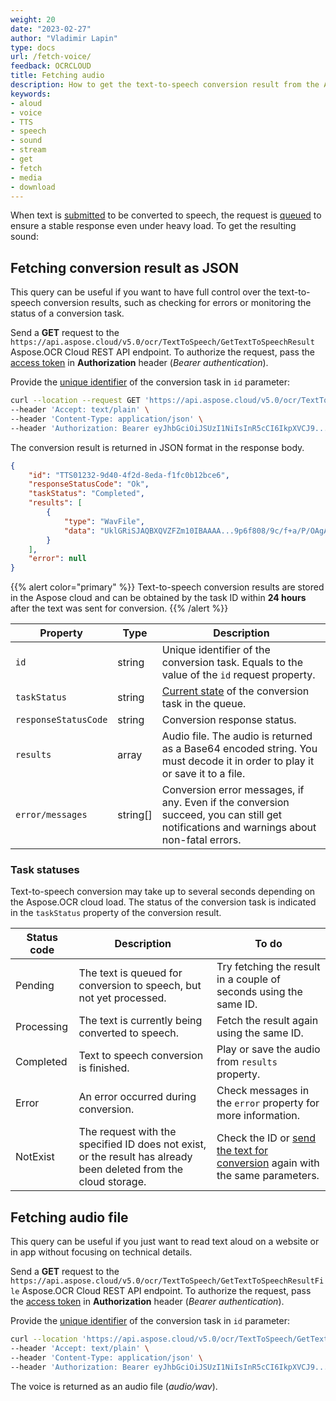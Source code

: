 ```yaml
---
weight: 20
date: "2023-02-27"
author: "Vladimir Lapin"
type: docs
url: /fetch-voice/
feedback: OCRCLOUD
title: Fetching audio
description: How to get the text-to-speech conversion result from the Aspose.OCR Cloud queue.
keywords:
- aloud
- voice
- TTS
- speech
- sound
- stream
- get
- fetch
- media
- download
---
```


When text is [submitted](/ocr/send-text-to-speech/) to be converted to speech, the request is [queued](/ocr/recognition-workflow/) to ensure a stable response even under heavy load. To get the resulting sound:

## Fetching conversion result as JSON

This query can be useful if you want to have full control over the text-to-speech conversion results, such as checking for errors or monitoring the status of a conversion task.

Send a **GET** request to the `https://api.aspose.cloud/v5.0/ocr/TextToSpeech/GetTextToSpeechResult` Aspose.OCR Cloud REST API endpoint. To authorize the request, pass the [access token](/ocr/authorization/) in **Authorization** header (_Bearer authentication_).

Provide the [unique identifier](/ocr/send-text-to-speech/#return-value) of the conversion task in `id` parameter:

```bash
curl --location --request GET 'https://api.aspose.cloud/v5.0/ocr/TextToSpeech/GetTextToSpeechResult?id=TTS01232-9d40-4f2d-8eda-f1fc0b12bce6' \
--header 'Accept: text/plain' \
--header 'Content-Type: application/json' \
--header 'Authorization: Bearer eyJhbGciOiJSUzI1NiIsInR5cCI6IkpXVCJ9...DpisWjfwe5RsfNCQ9Uh7Ig' \
```

The conversion result is returned in JSON format in the response body.

```json
{
	"id": "TTS01232-9d40-4f2d-8eda-f1fc0b12bce6",
	"responseStatusCode": "Ok",
	"taskStatus": "Completed",
	"results": [
		{
			"type": "WavFile",
			"data": "UklGRiSJAQBXQVZFZm10IBAAAA...9p6f808/9c/f+a/P/OAgA="
		}
	],
	"error": null
}
```

{{% alert color="primary" %}}
Text-to-speech conversion results are stored in the Aspose cloud and can be obtained by the task ID within **24 hours** after the text was sent for conversion.
{{% /alert %}}

Property | Type | Description
--------- | ---- | -----------
`id` | string | Unique identifier of the conversion task. Equals to the value of the `id` request property.
`taskStatus` | string | [Current state](#task-statuses) of the conversion task in the queue.
`responseStatusCode` | string | Conversion response status.
`results` | array | Audio file. The audio is returned as a Base64 encoded string. You must decode it in order to play it or save it to a file.
`error/messages` | string[] | Conversion error messages, if any. Even if the conversion succeed, you can still get notifications and warnings about non-fatal errors.

### Task statuses

Text-to-speech conversion may take up to several seconds depending on the Aspose.OCR cloud load. The status of the conversion task is indicated in the `taskStatus` property of the conversion result.

Status code | Description | To do
----------- | ----------- | ------
Pending | The text is queued for conversion to speech, but not yet processed. | Try fetching the result in a couple of seconds using the same ID.
Processing | The text is currently being converted to speech. | Fetch the result again using the same ID.
Completed | Text to speech conversion is finished. | Play or save the audio from `results` property.
Error | An error occurred during conversion. | Check messages in the `error` property for more information.
NotExist | The request with the specified ID does not exist, or the result has already been deleted from the cloud storage. | Check the ID or [send the text for conversion](/ocr/send-text-to-speech/) again with the same parameters.

## Fetching audio file

This query can be useful if you just want to read text aloud on a website or in app without focusing on technical details.

Send a **GET** request to the `https://api.aspose.cloud/v5.0/ocr/TextToSpeech/GetTextToSpeechResultFile` Aspose.OCR Cloud REST API endpoint. To authorize the request, pass the [access token](/ocr/authorization/) in **Authorization** header (_Bearer authentication_).

Provide the [unique identifier](/ocr/send-text-to-speech/#return-value) of the conversion task in `id` parameter:

```bash
curl --location 'https://api.aspose.cloud/v5.0/ocr/TextToSpeech/GetTextToSpeechResultFile?id=TTSdcbdb-c6d5-4299-ba91-e46245a1c8d7' \
--header 'Accept: text/plain' \
--header 'Content-Type: application/json' \
--header 'Authorization: Bearer eyJhbGciOiJSUzI1NiIsInR5cCI6IkpXVCJ9...DpisWjfwe5RsfNCQ9Uh7Ig' \
```

The voice is returned as an audio file (_audio/wav_).
